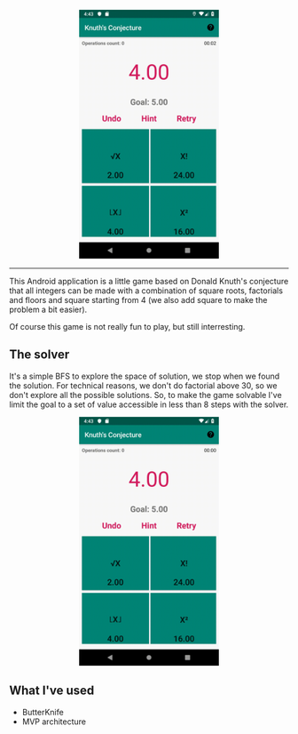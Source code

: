 <p align="center">
  <img src="example.gif" width="50%" height="50%" />
</p>

-----------------

This Android application is a little game based on Donald Knuth's conjecture that all integers can be made with a combination of square roots, factorials and floors and square starting from 4 (we also add square to make the problem a bit easier).

Of course this game is not really fun to play, but still interresting.

## The solver

It's a simple BFS to explore the space of solution, we stop when we found the solution.
For technical reasons, we don't do factorial above 30, so we don't explore all the possible solutions.
So, to make the game solvable I've limit the goal to a set of value accessible in less than 8 steps with the solver.
<p align="center">
  <img src="hint.gif" width="50%" height="50%" />
</p>

## What I've used

* ButterKnife
* MVP architecture
